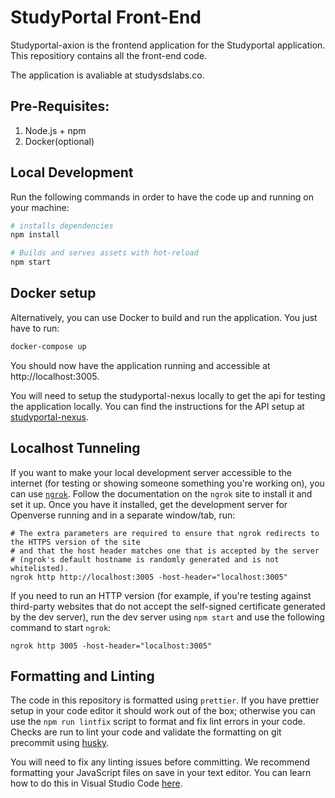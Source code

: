 # StudyPortal Front-End

Studyportal-axion is the frontend application for the Studyportal application.  This repositiory contains all the front-end code.

The application is avaliable at studysdslabs.co.

## Pre-Requisites:

1. Node.js + npm
1. Docker(optional)

## Local Development

Run the following commands in order to have the code up and running on your machine:

```bash
# installs dependencies
npm install

# Builds and serves assets with hot-reload
npm start
```

## Docker setup

Alternatively, you can use Docker to build and run the application. You just have to run:

```bash
docker-compose up
```

You should now have the application running and accessible at http://localhost:3005.

You will need to setup the studyportal-nexus locally to get the api for testing the application locally. You can find the instructions for the API setup at [studyportal-nexus](https://github.com/sdslabs/studyportal-nexus).

## Localhost Tunneling

If you want to make your local development server accessible to the internet (for testing or showing someone something you're working on), you can use [`ngrok`](https://ngrok.com/). Follow the documentation on the `ngrok` site to install it and set it up. Once you have it installed, get the development server for Openverse running and in a separate window/tab, run:

```
# The extra parameters are required to ensure that ngrok redirects to the HTTPS version of the site
# and that the host header matches one that is accepted by the server
# (ngrok's default hostname is randomly generated and is not whitelisted).
ngrok http http://localhost:3005 -host-header="localhost:3005"
```

If you need to run an HTTP version (for example, if you're testing against third-party websites that do not accept the self-signed certificate generated by the dev server), run the dev server using `npm start` and use the following command to start `ngrok`:

```
ngrok http 3005 -host-header="localhost:3005"
```

## Formatting and Linting

The code in this repository is formatted using `prettier`. If you have prettier setup in your code editor it should work out of the box; otherwise you can use the `npm run lintfix` script to format and fix lint errors in your code. Checks are run to lint your code and validate the formatting on git precommit using [husky](https://github.com/typicode/husky).

You will need to fix any linting issues before committing. We recommend formatting your JavaScript files on save in your text editor. You can learn how to do this in Visual Studio Code [here](https://marketplace.visualstudio.com/items?itemName=esbenp.prettier-vscode#format-on-save).

